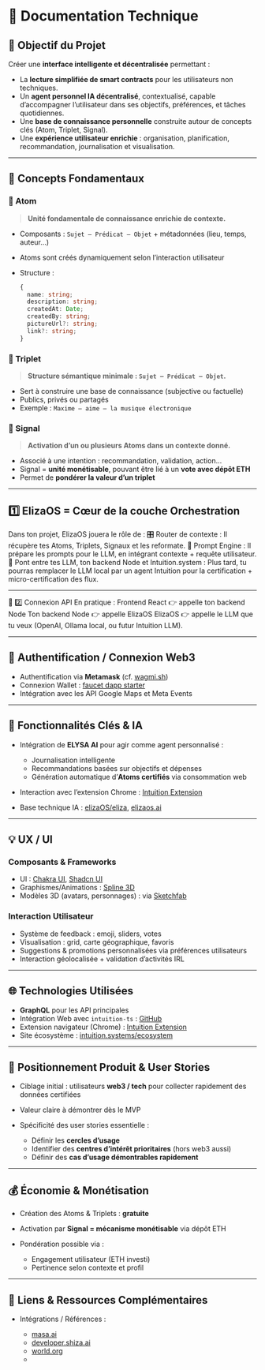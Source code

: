 # 🧠 Documentation Technique

## 📌 Objectif du Projet

Créer une **interface intelligente et décentralisée** permettant :

* La **lecture simplifiée de smart contracts** pour les utilisateurs non techniques.
* Un **agent personnel IA décentralisé**, contextualisé, capable d’accompagner l’utilisateur dans ses objectifs, préférences, et tâches quotidiennes.
* Une **base de connaissance personnelle** construite autour de concepts clés (Atom, Triplet, Signal).
* Une **expérience utilisateur enrichie** : organisation, planification, recommandation, journalisation et visualisation.

---

## 🧱 Concepts Fondamentaux

### 🔹 Atom

> **Unité fondamentale de connaissance enrichie de contexte.**

* Composants : `Sujet – Prédicat – Objet` + métadonnées (lieu, temps, auteur…)
* Atoms sont créés dynamiquement selon l’interaction utilisateur
* Structure :

  ```ts
  {
    name: string;
    description: string;
    createdAt: Date;
    createdBy: string;
    pictureUrl?: string;
    link?: string;
  }
  ```

### 🔹 Triplet

> **Structure sémantique minimale : `Sujet – Prédicat – Objet`.**

* Sert à construire une base de connaissance (subjective ou factuelle)
* Publics, privés ou partagés
* Exemple : `Maxime – aime – la musique électronique`

### 🔹 Signal

> **Activation d’un ou plusieurs Atoms dans un contexte donné.**

* Associé à une intention : recommandation, validation, action…
* Signal = **unité monétisable**, pouvant être lié à un **vote avec dépôt ETH**
* Permet de **pondérer la valeur d’un triplet**

---

##  1️⃣ ElizaOS = Cœur de la couche Orchestration
Dans ton projet, ElizaOS jouera le rôle de :
🎛️ Router de contexte : Il récupère tes Atoms, Triplets, Signaux et les reformate.
🧠 Prompt Engine : Il prépare les prompts pour le LLM, en intégrant contexte + requête utilisateur.
🔗 Pont entre tes LLM, ton backend Node et Intuition.system : Plus tard, tu pourras remplacer le LLM local par un agent Intuition pour la certification + micro-certification des flux.

---

🔗 2️⃣ Connexion API
En pratique :
Frontend React 👉 appelle ton backend Node
Ton backend Node 👉 appelle ElizaOS
ElizaOS 👉 appelle le LLM que tu veux (OpenAI, Ollama local, ou futur Intuition LLM).

---

## 🔐 Authentification / Connexion Web3

* Authentification via **Metamask** (cf. [wagmi.sh](https://wagmi.sh/react/getting-started))
* Connexion Wallet : [faucet dapp starter](https://github.com/jspruance/faucet-dapp-starter-code-connect-wallet)
* Intégration avec les API Google Maps et Meta Events

---

## 🧪 Fonctionnalités Clés & IA

* Intégration de **ELYSA AI** pour agir comme agent personnalisé :

  * Journalisation intelligente
  * Recommandations basées sur objectifs et dépenses
  * Génération automatique d’**Atoms certifiés** via consommation web
* Interaction avec l’extension Chrome : [Intuition Extension](https://github.com/0xIntuition/chrome-extension/)
* Base technique IA : [elizaOS/eliza](https://github.com/elizaOS/eliza), [elizaos.ai](https://www.elizaos.ai/)

---

## 💡 UX / UI

### Composants & Frameworks

* UI : [Chakra UI](https://chakra-ui.com/), [Shadcn UI](https://ui.shadcn.com/)
* Graphismes/Animations : [Spline 3D](https://spline.design/)
* Modèles 3D (avatars, personnages) : via [Sketchfab](https://sketchfab.com)

### Interaction Utilisateur

* Système de feedback : emoji, sliders, votes
* Visualisation : grid, carte géographique, favoris
* Suggestions & promotions personnalisées via préférences utilisateurs
* Interaction géolocalisée + validation d’activités IRL

---

## 🌐 Technologies Utilisées

* **GraphQL** pour les API principales
* Intégration Web avec `intuition-ts` : [GitHub](https://github.com/0xIntuition/intuition-ts)
* Extension navigateur (Chrome) : [Intuition Extension](https://github.com/0xIntuition/chrome-extension/)
* Site écosystème : [intuition.systems/ecosystem](https://www.intuition.systems/ecosystem)

---

## 🧭 Positionnement Produit & User Stories

* Ciblage initial : utilisateurs **web3 / tech** pour collecter rapidement des données certifiées
* Valeur claire à démontrer dès le MVP
* Spécificité des user stories essentielle :

  * Définir les **cercles d’usage**
  * Identifier des **centres d’intérêt prioritaires** (hors web3 aussi)
  * Définir des **cas d’usage démontrables rapidement**

---

## 💰 Économie & Monétisation

* Création des Atoms & Triplets : **gratuite**
* Activation par **Signal = mécanisme monétisable** via dépôt ETH
* Pondération possible via :

  * Engagement utilisateur (ETH investi)
  * Pertinence selon contexte et profil

---

## 🔗 Liens & Ressources Complémentaires

* Intégrations / Références :

  * [masa.ai](https://www.masa.ai/)
  * [developer.shiza.ai](https://developer.shiza.ai/exchange)
  * [world.org](https://world.org/fr-fr)
  * 

